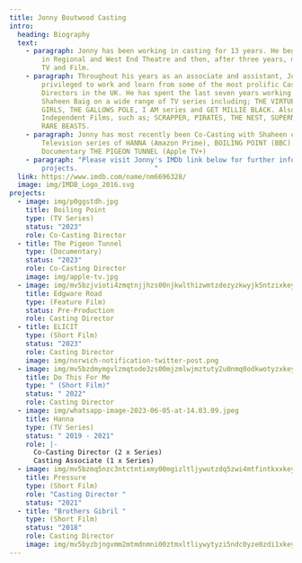 ```yaml
---
title: Jonny Boutwood Casting
intro:
  heading: Biography
  text:
    - paragraph: Jonny has been working in casting for 13 years. He began by working
        in Regional and West End Theatre and then, after three years, moved into
        TV and Film.
    - paragraph: Throughout his years as an associate and assistant, Jonny has been
        privileged to work and learn from some of the most prolific Casting
        Directors in the UK. He has spent the last seven years working with
        Shaheen Baig on a wide range of TV series including; THE VIRTUES, THREE
        GIRLS, THE GALLOWS POLE, I AM series and GET MILLIE BLACK. Also
        Independent Films, such as; SCRAPPER, PIRATES, THE NEST, SUPERNOVA and
        RARE BEASTS.
    - paragraph: Jonny has most recently been Co-Casting with Shaheen on the
        Television series of HANNA (Amazon Prime), BOILING POINT (BBC) and the
        Documentary THE PIGEON TUNNEL (Apple TV+)
    - paragraph: "Please visit Jonny's IMDb link below for further information on
        projects.                   "
  link: https://www.imdb.com/name/nm6696328/
  image: img/IMDB_Logo_2016.svg
projects:
  - image: img/p0ggstdh.jpg
    title: Boiling Point
    type: (TV Series)
    status: "2023"
    role: Co-Casting Director
  - title: The Pigeon Tunnel
    type: (Documentary)
    status: "2023"
    role: Co-Casting Director
    image: img/apple-tv.jpg
  - image: img/mv5bzjvioti4zmqtnjjhzs00njkwlthizwmtzdezyzkwyjk5ntzixkeyxkfqcgdeqxvyndizotm4nzi-._v1_.jpg
    title: Edgware Road
    type: (Feature Film)
    status: Pre-Production
    role: Casting Director
  - title: ELICIT
    type: (Short Film)
    status: "2023"
    role: Casting Director
    image: img/norwich-notification-twitter-post.png
  - image: img/mv5bzdmymgvlzmqtode3zs00mjzmlwjmztuty2u0nmq0odkwotyzxkeyxkfqcgdeqxvymjm3nte4oti-._v1_.jpg
    title: Do This For Me
    type: " (Short Film)"
    status: " 2022"
    role: Casting Director
  - image: img/whatsapp-image-2023-06-05-at-14.03.09.jpeg
    title: Hanna
    type: (TV Series)
    status: " 2019 - 2021"
    role: |-
      Co-Casting Director (2 x Series)
      Casting Associate (1 x Series)
  - image: img/mv5bzmq5nzc3ntctntixmy00mgizltljywutzdq5zwi4mtfintkxxkeyxkfqcgdeqxvyodgxotu0ndg-._v1_.jpg
    title: Pressure
    type: (Short Film)
    role: "Casting Director "
    status: "2021"
  - title: "Brothers Gibril "
    type: (Short Film)
    status: "2018"
    role: Casting Director
    image: img/mv5byzbjngvmm2mtmdnmni00ztmxltliywytyzi5ndc0yze0zdi1xkeyxkfqcgdeqxvyndi3ndmznzg-._v1_.jpg
---
```

